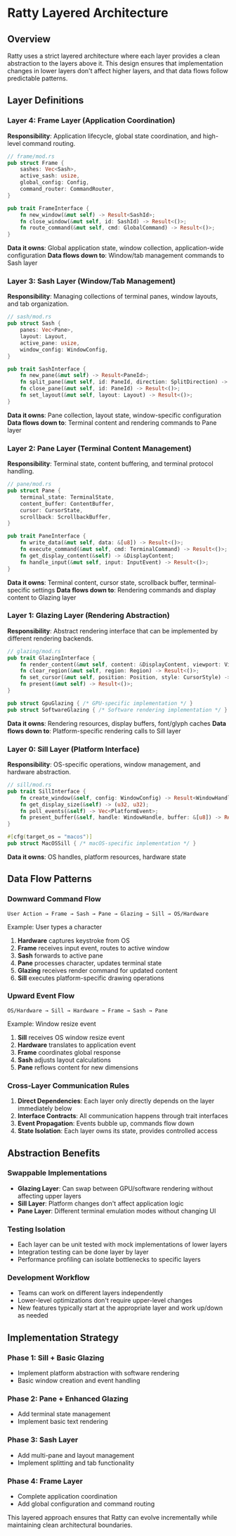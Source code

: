 # Ratty Layered Architecture

## Overview

Ratty uses a strict layered architecture where each layer provides a clean abstraction to the layers above it. This design ensures that implementation changes in lower layers don't affect higher layers, and that data flows follow predictable patterns.

## Layer Definitions

### Layer 4: Frame Layer (Application Coordination)
**Responsibility**: Application lifecycle, global state coordination, and high-level command routing.

```rust
// frame/mod.rs
pub struct Frame {
    sashes: Vec<Sash>,
    active_sash: usize,
    global_config: Config,
    command_router: CommandRouter,
}

pub trait FrameInterface {
    fn new_window(&mut self) -> Result<SashId>;
    fn close_window(&mut self, id: SashId) -> Result<()>;
    fn route_command(&mut self, cmd: GlobalCommand) -> Result<()>;
}
```

**Data it owns**: Global application state, window collection, application-wide configuration
**Data flows down to**: Window/tab management commands to Sash layer

### Layer 3: Sash Layer (Window/Tab Management)
**Responsibility**: Managing collections of terminal panes, window layouts, and tab organization.

```rust
// sash/mod.rs
pub struct Sash {
    panes: Vec<Pane>,
    layout: Layout,
    active_pane: usize,
    window_config: WindowConfig,
}

pub trait SashInterface {
    fn new_pane(&mut self) -> Result<PaneId>;
    fn split_pane(&mut self, id: PaneId, direction: SplitDirection) -> Result<PaneId>;
    fn close_pane(&mut self, id: PaneId) -> Result<()>;
    fn set_layout(&mut self, layout: Layout) -> Result<()>;
}
```

**Data it owns**: Pane collection, layout state, window-specific configuration
**Data flows down to**: Terminal content and rendering commands to Pane layer

### Layer 2: Pane Layer (Terminal Content Management)
**Responsibility**: Terminal state, content buffering, and terminal protocol handling.

```rust
// pane/mod.rs
pub struct Pane {
    terminal_state: TerminalState,
    content_buffer: ContentBuffer,
    cursor: CursorState,
    scrollback: ScrollbackBuffer,
}

pub trait PaneInterface {
    fn write_data(&mut self, data: &[u8]) -> Result<()>;
    fn execute_command(&mut self, cmd: TerminalCommand) -> Result<()>;
    fn get_display_content(&self) -> &DisplayContent;
    fn handle_input(&mut self, input: InputEvent) -> Result<()>;
}
```

**Data it owns**: Terminal content, cursor state, scrollback buffer, terminal-specific settings
**Data flows down to**: Rendering commands and display content to Glazing layer

### Layer 1: Glazing Layer (Rendering Abstraction)
**Responsibility**: Abstract rendering interface that can be implemented by different rendering backends.

```rust
// glazing/mod.rs
pub trait GlazingInterface {
    fn render_content(&mut self, content: &DisplayContent, viewport: Viewport) -> Result<()>;
    fn clear_region(&mut self, region: Region) -> Result<()>;
    fn set_cursor(&mut self, position: Position, style: CursorStyle) -> Result<()>;
    fn present(&mut self) -> Result<()>;
}

pub struct GpuGlazing { /* GPU-specific implementation */ }
pub struct SoftwareGlazing { /* Software rendering implementation */ }
```

**Data it owns**: Rendering resources, display buffers, font/glyph caches
**Data flows down to**: Platform-specific rendering calls to Sill layer

### Layer 0: Sill Layer (Platform Interface)
**Responsibility**: OS-specific operations, window management, and hardware abstraction.

```rust
// sill/mod.rs
pub trait SillInterface {
    fn create_window(&self, config: WindowConfig) -> Result<WindowHandle>;
    fn get_display_size(&self) -> (u32, u32);
    fn poll_events(&self) -> Vec<PlatformEvent>;
    fn present_buffer(&self, handle: WindowHandle, buffer: &[u8]) -> Result<()>;
}

#[cfg(target_os = "macos")]
pub struct MacOSSill { /* macOS-specific implementation */ }
```

**Data it owns**: OS handles, platform resources, hardware state

## Data Flow Patterns

### Downward Command Flow
```
User Action → Frame → Sash → Pane → Glazing → Sill → OS/Hardware
```

Example: User types a character
1. **Hardware** captures keystroke from OS
2. **Frame** receives input event, routes to active window
3. **Sash** forwards to active pane
4. **Pane** processes character, updates terminal state
5. **Glazing** receives render command for updated content
6. **Sill** executes platform-specific drawing operations

### Upward Event Flow
```
OS/Hardware → Sill → Hardware → Frame → Sash → Pane
```

Example: Window resize event
1. **Sill** receives OS window resize event
2. **Hardware** translates to application event
3. **Frame** coordinates global response
4. **Sash** adjusts layout calculations
5. **Pane** reflows content for new dimensions

### Cross-Layer Communication Rules

1. **Direct Dependencies**: Each layer only directly depends on the layer immediately below
2. **Interface Contracts**: All communication happens through trait interfaces
3. **Event Propagation**: Events bubble up, commands flow down
4. **State Isolation**: Each layer owns its state, provides controlled access

## Abstraction Benefits

### Swappable Implementations
- **Glazing Layer**: Can swap between GPU/software rendering without affecting upper layers
- **Sill Layer**: Platform changes don't affect application logic
- **Pane Layer**: Different terminal emulation modes without changing UI

### Testing Isolation
- Each layer can be unit tested with mock implementations of lower layers
- Integration testing can be done layer by layer
- Performance profiling can isolate bottlenecks to specific layers

### Development Workflow
- Teams can work on different layers independently
- Lower-level optimizations don't require upper-level changes
- New features typically start at the appropriate layer and work up/down as needed

## Implementation Strategy

### Phase 1: Sill + Basic Glazing
- Implement platform abstraction with software rendering
- Basic window creation and event handling

### Phase 2: Pane + Enhanced Glazing  
- Add terminal state management
- Implement basic text rendering

### Phase 3: Sash Layer
- Add multi-pane and layout management
- Implement splitting and tab functionality

### Phase 4: Frame Layer
- Complete application coordination
- Add global configuration and command routing

This layered approach ensures that Ratty can evolve incrementally while maintaining clean architectural boundaries.